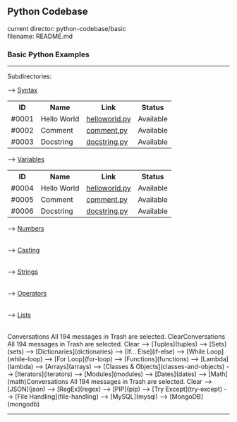 ## Python Codebase

current director: python-codebase/basic  
filename: README.md

### Basic Python Examples
----
Subdirectories:

--> [Syntax](syntax)
<table>
  <tr>
    <th>ID</th>
    <th>Name</th>
    <th>Link</th>
    <th>Status</th>
  </tr>
<tr>
  <td>#0001</td>
  <td>Hello World</td>
  <td><a href="helloworld.py">helloworld.py</a></td>
  <td>Available</td>
</tr>
  <tr>
  <td>#0002</td>
  <td>Comment</td>
  <td><a href="comment.py">comment.py</a></td>
  <td>Available</td>
</tr>
  <tr>
  <td>#0003</td>
  <td>Docstring</td>
  <td><a href="docstring.py">docstring.py</a></td>
  <td>Available</td>
</tr>
</table>  

--> [Variables](variables)  
<table>
  <tr>
    <th>ID</th>
    <th>Name</th>
    <th>Link</th>
    <th>Status</th>
  </tr>
<tr>
  <td>#0004</td>
  <td>Hello World</td>
  <td><a href="helloworld.py">helloworld.py</a></td>
  <td>Available</td>
</tr>
  <tr>
  <td>#0005</td>
  <td>Comment</td>
  <td><a href="comment.py">comment.py</a></td>
  <td>Available</td>
</tr>
  <tr>
  <td>#0006</td>
  <td>Docstring</td>
  <td><a href="docstring.py">docstring.py</a></td>
  <td>Available</td>
</tr>
</table>

--> [Numbers](numbers)
<table></table>

--> [Casting](casting)
<table></table>

--> [Strings](strings) 
<table></table>

--> [Operators](operators)
<table></table>

--> [Lists](lists)
<table></table>
Conversations
All 194 messages in Trash are selected. ClearConversations
All 194 messages in Trash are selected. Clear
--> [Tuples](tuples)  
--> [Sets](sets)  
--> [Dictionaries](dictionaries)  
--> [If... Else](if-else)  
--> [While Loop](while-loop)  
--> [For Loop](for-loop)  
--> [Functions](functions)  
--> [Lambda](lambda)  
--> [Arrays](arrays)  
--> [Classes & Objects](classes-and-objects)  
--> [Iterators](iterators)  
--> [Modules](modules)  
--> [Dates](dates)  
--> [Math](math)Conversations
All 194 messages in Trash are selected. Clear  
--> [JSON](json)  
--> [RegEx](regex)  
--> [PIP](pip)  
--> [Try Except](try-except)  
--> [File Handling](file-handling)  
--> [MySQL](mysql)  
--> [MongoDB](mongodb)  

----

